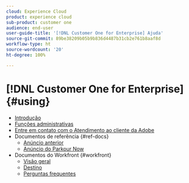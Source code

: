 ```yaml
---
cloud: Experience Cloud
product: experience cloud
sub-product: customer one
audience: end-user
user-guide-title: '[!DNL Customer One for Enterprise] Ajuda'
source-git-commit: 89be38209b05b9b836d4487b31cb2e761b8aaf8d
workflow-type: ht
source-wordcount: '20'
ht-degree: 100%

---
```



# [!DNL Customer One for Enterprise] {#using}

+ [Introdução](home.md)
+ [Funções administrativas](admin-roles.md)
+ [Entre em contato com o Atendimento ao cliente da Adobe](customer-care.md)
+ Documentos de referência {#ref-docs}
   + [Anúncio anterior](intro-customer-support.md)
   + [Anúncio do Parkour Now](parkour-now.md)
+ Documentos do Workfront {#workfront}
   + [Visão geral](overview.md)
   + [Destino](landing.md)
   + [Perguntas frequentes](faq.md)
